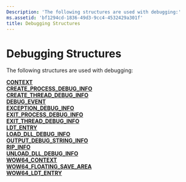 ```yaml
---
Description: 'The following structures are used with debugging:'
ms.assetid: 'bf1294cd-1836-49d3-9cc4-4532429a301f'
title: Debugging Structures
---
```


# Debugging Structures

The following structures are used with debugging:

<dl>

[**CONTEXT**](context-str.md)  
[**CREATE\_PROCESS\_DEBUG\_INFO**](create-process-debug-info-str.md)  
[**CREATE\_THREAD\_DEBUG\_INFO**](create-thread-debug-info-str.md)  
[**DEBUG\_EVENT**](debug-event-str.md)  
[**EXCEPTION\_DEBUG\_INFO**](exception-debug-info-str.md)  
[**EXIT\_PROCESS\_DEBUG\_INFO**](exit-process-debug-info-str.md)  
[**EXIT\_THREAD\_DEBUG\_INFO**](exit-thread-debug-info-str.md)  
[**LDT\_ENTRY**](ldt-entry-str.md)  
[**LOAD\_DLL\_DEBUG\_INFO**](load-dll-debug-info-str.md)  
[**OUTPUT\_DEBUG\_STRING\_INFO**](output-debug-string-info-str.md)  
[**RIP\_INFO**](rip-info-str.md)  
[**UNLOAD\_DLL\_DEBUG\_INFO**](unload-dll-debug-info-str.md)  
[**WOW64\_CONTEXT**](wow64-context.md)  
[**WOW64\_FLOATING\_SAVE\_AREA**](wow64-floating-save-area.md)  
[**WOW64\_LDT\_ENTRY**](wow64-ldt-entry-str.md)  
</dl>

 

 



